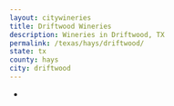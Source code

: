 ```yaml
---
layout: citywineries
title: Driftwood Wineries
description: Wineries in Driftwood, TX
permalink: /texas/hays/driftwood/
state: tx
county: hays
city: driftwood
---
```

-
